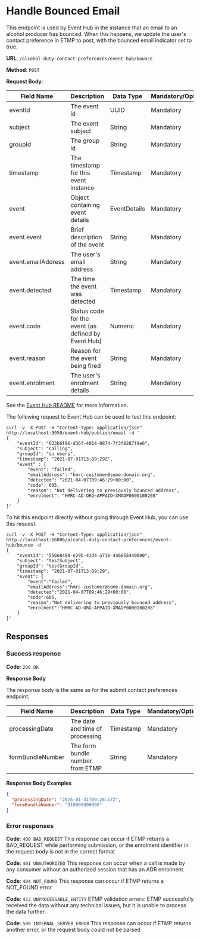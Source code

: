 # Handle Bounced Email

This endpoint is used by Event Hub in the instance that an email to an alcohol producer has bounced. When this happens,
we update the user's contact preference in ETMP to post, with the bounced email indicator set to true.

**URL**: `/alcohol-duty-contact-preferences/event-hub/bounce`

**Method**: `POST`

**Request Body**:

| Field Name         | Description                                         | Data Type    | Mandatory/Optional | Notes                                   |
|--------------------|-----------------------------------------------------|--------------|--------------------|-----------------------------------------|
| eventId            | The event id                                        | UUID         | Mandatory          |                                         |
| subject            | The event subject                                   | String       | Mandatory          | Non-empty string                        |
| groupId            | The group id                                        | String       | Mandatory          |                                         |
| timestamp          | The timestamp for this event instance               | Timestamp    | Mandatory          | e.g. 2021-07-01T13:09:29Z               |
| event              | Object containing event details                     | EventDetails | Mandatory          |                                         |
| event.event        | Brief description of the event                      | String       | Mandatory          | e.g. failed                             |
| event.emailAddress | The user's email address                            | String       | Mandatory          |                                         |
| event.detected     | The time the event was detected                     | Timestamp    | Mandatory          | e.g. 2021-04-07T09:46:29+00:00          |
| event.code         | Status code for the event (as defined by Event Hub) | Numeric      | Mandatory          |                                         |
| event.reason       | Reason for the event being fired                    | String       | Mandatory          |                                         |
| event.enrolment    | The user's enrolment details                        | String       | Mandatory          | e.g. HMRC-AD-ORG~APPAID~XMADP0000100208 |

See the [Event Hub README](https://github.com/hmrc/event-hub?tab=readme-ov-file#event-hub) for more information.

The following request to Event Hub can be used to test this endpoint:

```
curl -v -X POST -H "Content-Type: application/json" http://localhost:9050/event-hub/publish/email -d '
{
    "eventId": "623b6f96-d36f-4014-8874-7f3f8287f9e6", 
    "subject": "calling", 
    "groupId": "su users",
    "timestamp": "2021-07-01T13:09:29Z",
    "event" : {
        "event": "failed",
        "emailAddress": "hmrc-customer@some-domain.org",
        "detected": "2021-04-07T09:46:29+00:00",
        "code": 605,
        "reason": "Not delivering to previously bounced address",
        "enrolment": "HMRC-AD-ORG~APPAID~XMADP0000100208"
    }
}'
```

To hit this endpoint directly without going through Event Hub, you can use this request:

```
curl -v -X POST -H "Content-Type: application/json" http://localhost:16006/alcohol-duty-contact-preferences/event-hub/bounce -d '
{
    "eventId": "550e8400-e29b-41d4-a716-446655440000",
    "subject": "testSubject",
    "groupId": "testGroupId",
    "timestamp": "2021-07-01T13:09:29",
    "event": {
        "event":"failed",
        "emailAddress":"hmrc-customer@some-domain.org",
        "detected":"2021-04-07T09:46:29+00:00",
        "code":605,
        "reason":"Not delivering to previously bounced address",
        "enrolment":"HMRC-AD-ORG~APPAID~XMADP0000100208"
    }
}'
```

## Responses

### Success response

**Code**: `200 OK`

**Response Body**

The response body is the same as for the submit contact preferences endpoint.

| Field Name       | Description                      | Data Type | Mandatory/Optional | Notes                |
|------------------|----------------------------------|-----------|--------------------|----------------------|
| processingDate   | The date and time of processing  | Timestamp | Mandatory          | YYYY-MM-DDThh:mm:ssZ |
| formBundleNumber | The form bundle number from ETMP | String    | Mandatory          |                      |

**Response Body Examples**

```json
{
  "processingDate": "2025-01-31T09:26:17Z",
  "formBundleNumber": "910000000000"
}
```

### Error responses

**Code**: `400 BAD_REQUEST`
This response can occur if ETMP returns a BAD_REQUEST while performing submission, or the enrolment identifier in the
request body is not in the correct format

**Code**: `401 UNAUTHORIZED`
This response can occur when a call is made by any consumer without an authorized session that has an ADR enrolment.

**Code**: `404 NOT_FOUND`
This response can occur if ETMP returns a NOT_FOUND error

**Code**: `422 UNPROCESSABLE_ENTITY`
ETMP validation errors: ETMP successfully received the data without any technical issues, but it is unable to process
the data further.

**Code**: `500 INTERNAL_SERVER_ERROR`
This response can occur if ETMP returns another error, or the request body could not be parsed
